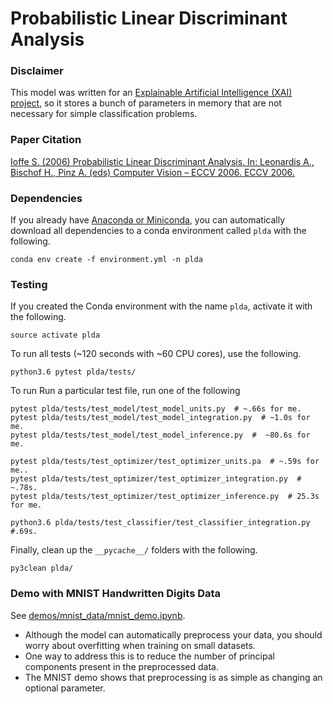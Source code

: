 # Probabilistic Linear Discriminant Analysis

### Disclaimer
This model was written for
 an [Explainable Artificial Intelligence (XAI) project](
     http://shaftolab.com/people.html), 
 so it stores a bunch of parameters in memory that 
 are not necessary for simple classification problems.

### Paper Citation
[Ioffe S. (2006) Probabilistic Linear Discriminant Analysis. 
 In: Leonardis A., Bischof H., Pinz A. (eds) Computer Vision – ECCV 2006. 
 ECCV 2006.](
 https://link.springer.com/chapter/10.1007/11744085_41)

### Dependencies
If you already have 
 [Anaconda or Miniconda](
  https://conda.io/docs/user-guide/install/index.html),
 you can automatically download all dependencies to a conda environment 
 called `plda` with the following. 

```conda env create -f environment.yml -n plda```

### Testing
If you created the Conda environment with the name `plda`, 
 activate it with the following.
``` shell
source activate plda
```

To run all tests (~120 seconds with ~60 CPU cores), use the following.
``` shell
python3.6 pytest plda/tests/
```

To run Run a particular test file, run one of the following
``` shell
pytest plda/tests/test_model/test_model_units.py  # ~.66s for me.
pytest plda/tests/test_model/test_model_integration.py  # ~1.0s for me.
pytest plda/tests/test_model/test_model_inference.py  #  ~80.6s for me.

pytest plda/tests/test_optimizer/test_optimizer_units.pa  # ~.59s for me..
pytest plda/tests/test_optimizer/test_optimizer_integration.py  # ~.78s.
pytest plda/tests/test_optimizer/test_optimizer_inference.py  # 25.3s for me.

python3.6 plda/tests/test_classifier/test_classifier_integration.py  #.69s.
```

Finally, 
 clean up the `__pycache__/` folders with the following.
``` shell
py3clean plda/
```

### Demo with MNIST Handwritten Digits Data
See [demos/mnist_data/mnist_demo.ipynb](
     ./demos/mnist_data/mnist_demo.ipynb).
- Although the model can automatically preprocess your data, 
   you should worry about overfitting when training on small datasets.
- One way to address this is to reduce the number of principal components 
   present in the preprocessed data.
- The MNIST demo shows that preprocessing is as simple as changing 
   an optional parameter.
